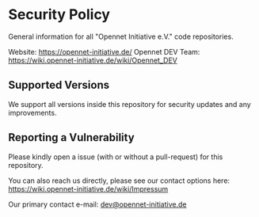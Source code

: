 # Security Policy

General information for all "Opennet Initiative e.V." code repositories. 

Website: https://opennet-initiative.de/
Opennet DEV Team: https://wiki.opennet-initiative.de/wiki/Opennet_DEV

## Supported Versions

We support all versions inside this repository for security updates and any improvements.

## Reporting a Vulnerability

Please kindly open a issue (with or without a pull-request) for this repository. 

You can also reach us directly, please see our contact options here:
https://wiki.opennet-initiative.de/wiki/Impressum

Our primary contact e-mail: dev@opennet-initiative.de
